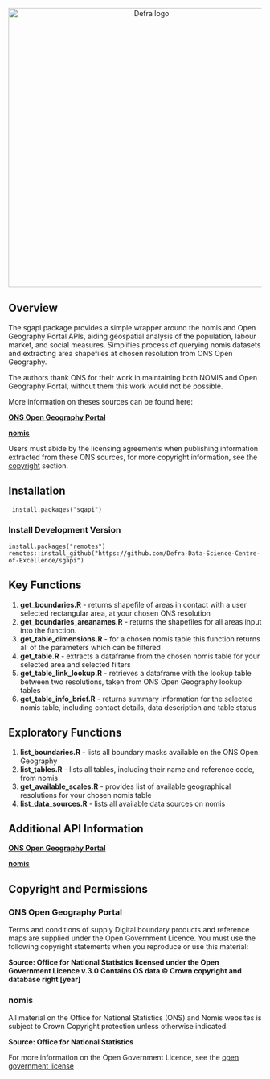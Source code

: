 <p align="center">
<img width="554" alt="Defra logo" src="https://github.com/Defra-Data-Science-Centre-of-Excellence/sgapi/assets/126087299/1c7cfe02-87cd-407e-b245-991374cfc488">
</p>

## Overview

The sgapi package provides a simple wrapper around the nomis and Open Geography Portal APIs, aiding geospatial analysis of the population, labour market, and social measures. Simplifies process of querying nomis datasets and extracting area shapefiles at chosen resolution from ONS Open Geography.

The authors thank ONS for their work in maintaining both NOMIS and Open Geography Portal, without them this work would not be possible.

More information on theses sources can be found here:

[**ONS Open Geography Portal**](https://geoportal.statistics.gov.uk/)

[**nomis**](https://www.nomisweb.co.uk/)

Users must abide by the licensing agreements when publishing information extracted from these ONS sources, for more copyright information, see the [copyright](##copyright-and-permissions) section. 

## Installation
     install.packages("sgapi")
     
### Install Development Version
    install.packages("remotes")
    remotes::install_github("https://github.com/Defra-Data-Science-Centre-of-Excellence/sgapi")

## Key Functions

1. **get_boundaries.R** - returns shapefile of areas in contact with a user selected rectangular area, at your chosen ONS resolution
2. **get_boundaries_areanames.R** - returns the shapefiles for all areas input into the function.
3. **get_table_dimensions.R** - for a chosen nomis table this function returns all of the parameters which can be filtered
4. **get_table.R** - extracts a dataframe from the chosen nomis table for your selected area and selected filters
5. **get_table_link_lookup.R** - retrieves a dataframe with the lookup table between two resolutions, taken from ONS Open Geography lookup tables
6. **get_table_info_brief.R** - returns summary information for the selected nomis table, including contact details, data description and table status

## Exploratory Functions

1. **list_boundaries.R** - lists all boundary masks available on the ONS Open Geography
2. **list_tables.R** - lists all tables, including their name and reference code, from nomis
3. **get_available_scales.R** - provides list of available geographical resolutions for your chosen nomis table
4. **list_data_sources.R** - lists all available data sources on nomis

## Additional API Information

[**ONS Open Geography Portal**](https://developers.arcgis.com/rest/services-reference/enterprise/query-feature-service-layer-.htm)

[**nomis**](https://www.nomisweb.co.uk/api/v01/help)

## Copyright and Permissions

### ONS Open Geography Portal 
Terms and conditions of supply
Digital boundary products and reference maps are supplied under the Open Government Licence. You must use the following copyright statements when you reproduce or use this material:

**Source: Office for National Statistics licensed under the Open Government Licence v.3.0**
**Contains OS data © Crown copyright and database right [year]**

### nomis

All material on the Office for National Statistics (ONS) and Nomis websites is subject to Crown Copyright protection unless otherwise indicated.

**Source: Office for National Statistics**
           
For more information on the Open Government Licence, see the [open government license](https://www.nationalarchives.gov.uk/doc/open-government-licence/version/3/) 
